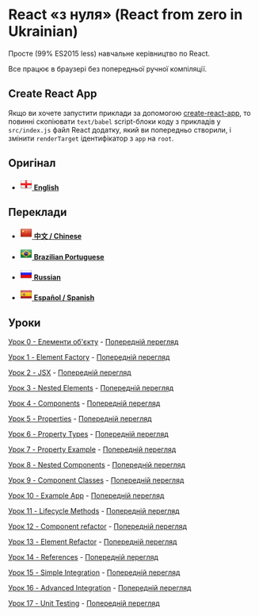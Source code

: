 # React «з нуля» (React from zero in Ukrainian)

Просте (99% ES2015 less) навчальне керівництво по React.

Все працює в браузері без попередньої ручної компіляції.

## Create React App

Якщо ви хочете запустити приклади за допомогою [create-react-app](https://github.com/facebook/create-react-app), то повинні скопіювати `text/babel` script-блоки коду з прикладів у `src/index.js` файл React додатку, який ви попередньо створили, і змінити `renderTarget` ідентифікатор з `app` на `root`.

## Оригінал

- [![England](https://raw.githubusercontent.com/gosquared/flags/master/flags/flags/shiny/24/England.png) **English**](https://github.com/kay-is/react-from-zero)

## Переклади

- [![China](https://raw.githubusercontent.com/gosquared/flags/master/flags/flags/shiny/24/China.png) **中文 / Chinese**](https://github.com/chinanf-boy/react-from-zero)

- [![Brazil](https://raw.githubusercontent.com/gosquared/flags/master/flags/flags/shiny/24/Brazil.png) **Brazilian Portuguese**](https://github.com/andre-motta/react-from-zero)

- [![Russia](https://raw.githubusercontent.com/gosquared/flags/master/flags/flags/shiny/24/Russia.png) **Russian**](https://github.com/lex111/react-from-zero)

- [![Spain](https://raw.githubusercontent.com/gosquared/flags/master/flags/flags/shiny/24/Spain.png) **Español / Spanish**](https://github.com/sejas/react-desde-cero)

## Уроки

[Урок 0 - Елементи об'єкту](https://github.com/vyspiansky/react-from-zero/blob/master/00-object-elements.html) -
[Попередній перегляд](https://cdn.rawgit.com/vyspiansky/react-from-zero/c390dadd/00-object-elements.html)

[Урок 1 - Element Factory](https://github.com/kay-is/react-from-zero/blob/master/01-element-factory.html) -
[Попередній перегляд](https://cdn.rawgit.com/kay-is/react-from-zero/b31878c2/01-element-factory.html)

[Урок 2 - JSX](https://github.com/kay-is/react-from-zero/blob/master/02-jsx.html) -
[Попередній перегляд](https://cdn.rawgit.com/kay-is/react-from-zero/b31878c2/02-jsx.html)

[Урок 3 - Nested Elements](https://github.com/kay-is/react-from-zero/blob/master/03-nested-elements.html) -
[Попередній перегляд](https://cdn.rawgit.com/kay-is/react-from-zero/b31878c2/03-nested-elements.html)

[Урок 4 - Components](https://github.com/kay-is/react-from-zero/blob/master/04-components.html) -
[Попередній перегляд](https://cdn.rawgit.com/kay-is/react-from-zero/b31878c2/04-components.html)

[Урок 5 - Properties](https://github.com/kay-is/react-from-zero/blob/master/05-properties.html) -
[Попередній перегляд](https://cdn.rawgit.com/kay-is/react-from-zero/62dc2789/05-properties.html)

[Урок 6 - Property Types](https://github.com/kay-is/react-from-zero/blob/master/06-property-types.html) -
[Попередній перегляд](https://cdn.rawgit.com/kay-is/react-from-zero/b31878c2/06-property-types.html)

[Урок 7 - Property Example](https://github.com/kay-is/react-from-zero/blob/master/07-property-example.html) -
[Попередній перегляд](https://cdn.rawgit.com/kay-is/react-from-zero/b31878c2/07-property-example.html)

[Урок 8 - Nested Components](https://github.com/kay-is/react-from-zero/blob/master/08-nested-components.html) -
[Попередній перегляд](https://cdn.rawgit.com/kay-is/react-from-zero/b31878c2/08-nested-components.html)

[Урок 9 - Component Classes](https://github.com/kay-is/react-from-zero/blob/master/09-component-classes.html) -
[Попередній перегляд](https://cdn.rawgit.com/kay-is/react-from-zero/b31878c2/09-component-classes.html)

[Урок 10 - Example App](https://github.com/kay-is/react-from-zero/blob/master/10-example-app.html) -
[Попередній перегляд](https://cdn.rawgit.com/kay-is/react-from-zero/b31878c2/10-example-app.html)

[Урок 11 - Lifecycle Methods](https://github.com/kay-is/react-from-zero/blob/master/11-lifecycle-methods.html) -
[Попередній перегляд](https://cdn.rawgit.com/kay-is/react-from-zero/b31878c2/11-lifecycle-methods.html)

[Урок 12 - Component refactor](https://github.com/kay-is/react-from-zero/blob/master/12-component-refactor.html) -
[Попередній перегляд](https://cdn.rawgit.com/kay-is/react-from-zero/b31878c2/12-component-refactor.html)

[Урок 13 - Element Refactor](https://github.com/kay-is/react-from-zero/blob/master/13-element-refactor.html) -
[Попередній перегляд](https://cdn.rawgit.com/kay-is/react-from-zero/b31878c2/13-element-refactor.html)

[Урок 14 - References](https://github.com/kay-is/react-from-zero/blob/master/14-references.html) -
[Попередній перегляд](https://cdn.rawgit.com/kay-is/react-from-zero/b31878c2/14-references.html)

[Урок 15 - Simple Integration](https://github.com/kay-is/react-from-zero/blob/master/15-simple-integration.html) -
[Попередній перегляд](https://cdn.rawgit.com/kay-is/react-from-zero/b31878c2/15-simple-integration.html)

[Урок 16 - Advanced Integration](https://github.com/kay-is/react-from-zero/blob/master/16-advanced-integration.html) -
[Попередній перегляд](https://cdn.rawgit.com/kay-is/react-from-zero/b31878c2/16-advanced-integration.html)

[Урок 17 - Unit Testing](https://github.com/kay-is/react-from-zero/blob/master/17-unit-testing.html) -
[Попередній перегляд](https://cdn.rawgit.com/kay-is/react-from-zero/7dc8cf9b/17-unit-testing.html)
